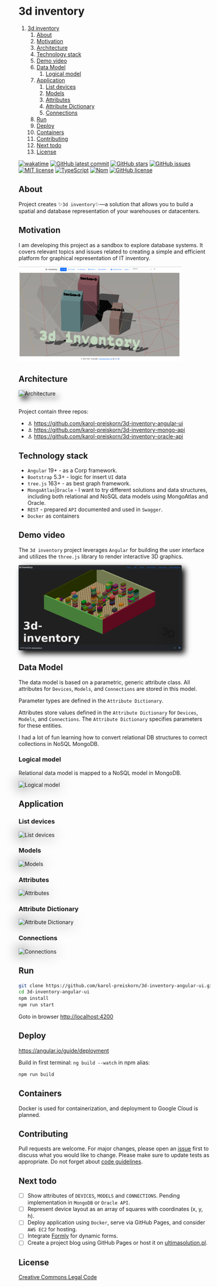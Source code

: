 # 3d inventory

1. [3d inventory](#3d-inventory)
   1. [About](#about)
   2. [Motivation](#motivation)
   3. [Architecture](#architecture)
   4. [Technology stack](#technology-stack)
   5. [Demo video](#demo-video)
   6. [Data Model](#data-model)
      1. [Logical model](#logical-model)
   7. [Application](#application)
      1. [List devices](#list-devices)
      2. [Models](#models)
      3. [Attributes](#attributes)
      4. [Attribute Dictionary](#attribute-dictionary)
      5. [Connections](#connections)
   8. [Run](#run)
   9. [Deploy](#deploy)
   10. [Containers](#containers)
   11. [Contributing](#contributing)
   12. [Next todo](#next-todo)
   13. [License](#license)

[![wakatime](https://wakatime.com/badge/user/3bbeedbe-0c6a-4a01-b3cd-a85d319a03bf/project/018c62ce-6164-4200-bca9-be53af7f6d80.svg)](https://wakatime.com/badge/user/3bbeedbe-0c6a-4a01-b3cd-a85d319a03bf/project/018c62ce-6164-4200-bca9-be53af7f6d80) [![GitHub latest commit](https://badgen.net/github/last-commit/karol-preiskorn/3d-inventory-angular-ui)](https://GitHub.com/karol-preiskorn/3d-inventory-angular-ui/commit/) [![GitHub stars](https://img.shields.io/github/stars/karol-preiskorn/3d-inventory-angular-ui.svg?style=social&label=Star&maxAge=2592000)](https://GitHub.com/karol-preiskorn/3d-inventory-angular-ui/stargazers/) [![GitHub issues](https://img.shields.io/github/issues/karol-preiskorn/3d-inventory-angular-ui.svg)](https://GitHub.com/karol-preiskorn/3d-inventory-angular-ui/issues/)
[![MIT license](https://img.shields.io/badge/License-MIT-blue.svg)](https://lbesson.mit-license.org/) [![TypeScript](https://img.shields.io/badge/--3178C6?logo=typescript&logoColor=ffffff)](https://www.typescriptlang.org/) [![Npm](https://badgen.net/badge/icon/npm?icon=npm&label)](https://https://npmjs.com/) [![GitHub license](https://badgen.net/github/license/karol-preiskorn/3d-inventory-angular-ui)](https://github.com/karol-preiskorn/3d-inventory-angular-ui/blob/master/LICENSE)

## About

Project creates ✨`3d inventory`✨—a solution that allows you to build a spatial and database representation of your warehouses or datacenters.

## Motivation

I am developing this project as a sandbox to explore database systems. It covers relevant topics and issues related to creating a simple and efficient platform for graphical representation of IT inventory.

<img title="Application 3d-inventory" src="src/assets/img/2025-06-20_12-18_1.png" tyle="filter: drop-shadow(8px 8px 8px black); border-radius: 1%; margin-bottom: 16px" width="85%">

## Architecture

<img title="Architecture" src="src/assets/architecture.drawio.png" style="filter: drop-shadow(8px 8px 8px black); border-radius: 1%; margin-bottom: 16px" width="85%">

Project contain three repos:

- ⚓ https://github.com/karol-preiskorn/3d-inventory-angular-ui
- ⚓ https://github.com/karol-preiskorn/3d-inventory-mongo-api
- ⚓ https://github.com/karol-preiskorn/3d-inventory-oracle-api

## Technology stack

- `Angular` 19+ - as a Corp framework.
- `Bootstrap` 5.3+ - logic for insert `UI` data
- `tree.js` 163+ - as best graph framework.
- `MongoAtlas`|`Oracle` - I want to try different solutions and data structures, including both relational and NoSQL data models using MongoAtlas and Oracle.
- `REST` - prepared `API` documented and used in `Swagger`.
- `Docker` as containers

## Demo video

The `3d inventory` project leverages `Angular` for building the user interface and utilizes the `three.js` library to render interactive 3D graphics.

[<img title="3-d inventory the video" src="src/assets/img/3d-inventory-demo.png" style="filter: drop-shadow(8px 8px 8px black); border-radius: 1%;" width="85%"/>](https://youtu.be/rNOxpZ0ti1Q '3-d inventory the video')

## Data Model

The data model is based on a parametric, generic attribute class. All attributes for `Devices`, `Models`, and `Connections` are stored in this model.

Parameter types are defined in the `Attribute Dictionary`.

Attributes store values defined in the `Attribute Dictionary` for `Devices`, `Models`, and `Connections`. The `Attribute Dictionary` specifies parameters for these entities.

I had a lot of fun learning how to convert relational DB structures to correct collections in NoSQL MongoDB.

### Logical model

Relational data model is mapped to a NoSQL model in MongoDB.

<img title="Logical model" src="src/assets/3d-inventory.png" style="filter: drop-shadow(0 0 1rem black); border-radius: 1%;" width="85%"/>

## Application

### List devices

<img title="List devices" src="src/assets/img/Screenshot%202023-07-14%20at%2008-48-50%203d%20inventory-watermark.png" style="filter: drop-shadow(0 0 1rem black); border-radius: 1%;" width="80%"/>

### Models

<img title="Models" src="src/assets/img/Screenshot%202023-07-14%20at%2008-49-31%203d%20inventory-watermark.png" style="filter: drop-shadow(0 0 1rem black); border-radius: 1%;" width="80%"/>

### Attributes

<img title="Attributes" src="src/assets/img/Screenshot%202023-07-14%20at%2008-49-42%203d%20inventory-watermark.png" style="filter: drop-shadow(0 0 1rem black); border-radius: 1%;" width="80%"/>

### Attribute Dictionary

<img title="Attribute Dictionary" src="src/assets/img/Screenshot%202023-07-14%20at%2008-49-51%203d%20inventory-watermark.png" style="filter: drop-shadow(0 0 1rem black); border-radius: 1%;" width="80%"/>

### Connections

<img title="Connections" src="src/assets/img/Screenshot%202023-07-14%20at%2008-50-00%203d%20inventory-watermark.png" style="filter: drop-shadow(0 0 1rem black); border-radius: 1%;" width="80%"/>

## Run

```bash
git clone https://github.com/karol-preiskorn/3d-inventory-angular-ui.git
cd 3d-inventory-angular-ui
npm install
npm run start
```

Goto in browser [http://localhost:4200](http://localhost:4200)

## Deploy

<https://angular.io/guide/deployment>

Build in first terminal: `ng build --watch` in npm alias:

```bash
npm run build
```

## Containers

Docker is used for containerization, and deployment to Google Cloud is planned.

## Contributing

Pull requests are welcome. For major changes, please open an [issue](https://github.com/karol-preiskorn/3d-inventory-angular-ui/issues/new) first to discuss what you would like to change. Please make sure to update tests as appropriate. Do not forget about [code guidelines](https://github.com/Microsoft/TypeScript/wiki/Coding-guidelines).

## Next todo

- [ ] Show attributes of `DEVICES`, `MODELS` and `CONNECTIONS`. Pending implementation in `MongoDB` or `Oracle API`.
- [ ] Represent device layout as an array of squares with coordinates (x, y, h).
- [ ] Deploy application using `Docker`, serve via GitHub Pages, and consider `AWS EC2` for hosting.
- [ ] Integrate [Formly](https://formly.dev/) for dynamic forms.
- [ ] Create a project blog using GitHub Pages or host it on [ultimasolution.pl](https://ultimasolution.pl).

## License

[Creative Commons Legal Code](https://github.com/karol-preiskorn/3d-inventory-angular-ui/LICENSE)
